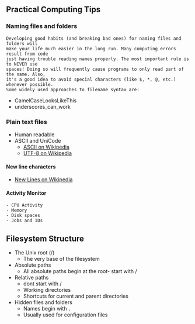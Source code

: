 ## Practical Computing Tips

### Naming files and folders

```
Developing good habits (and breaking bad ones) for naming files and folders will 
make your life much easier in the long run. Many computing errors result from code 
just having trouble reading names properly. The most important rule is to NEVER use 
spaces! Doing so will frequently cause programs to only read part of the name. Also, 
it's a good idea to avoid special characters (like $, *, @, etc.) whenever possible. 
Some widely used approaches to filename syntax are:
```

- CamelCaseLooksLikeThis
- underscores_can_work

### Plain text files
	
- Human readable
- ASCII and UniCode
	- [ASCII on Wikipedia](https://en.wikipedia.org/wiki/ASCII)
	- [UTF-8 on Wikipedia](https://en.wikipedia.org/wiki/UTF-8)

#### New line characters
	
- [New Lines on Wikipedia](https://en.wikipedia.org/wiki/Newline)

#### Activity Monitor
	- CPU Activity
	- Memory
	- Disk spaces
	- Jobs and IDs
  
## Filesystem Structure
  
- The Unix root (/)
	- The very base of the filesystem
- Absolute paths
	- All absolute paths begin at the root- start with /
- Relative paths
	- dont start with /
	- Working directories
	- Shortcuts for current and parent directories
- Hidden files and folders
	- Names begin with `.`
	- Usually used for configuration files
